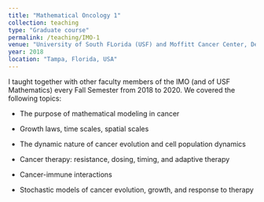 ```yaml
---
title: "Mathematical Oncology 1"
collection: teaching
type: "Graduate course"
permalink: /teaching/IMO-1
venue: "University of South FLorida (USF) and Moffitt Cancer Center, Department of Integrated Mathemtical Oncology (IMO)"
year: 2018
location: "Tampa, Florida, USA"
---
```


I taught together with other faculty members of the IMO (and of USF Mathematics) every Fall Semester from 2018 to 2020. We covered the following topics:

- The purpose of mathematical modeling in cancer


- Growth laws, time scales, spatial scales


- The dynamic nature of cancer evolution and cell population dynamics


- Cancer therapy: resistance, dosing, timing, and adaptive therapy


- Cancer-immune interactions


- Stochastic models of cancer evolution, growth, and response to therapy

